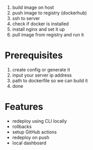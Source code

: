 1. build image on host
2. push image to registry (dockerhub)
3. ssh to server
4. check if docker is installed
5. install nginx and set it up
6. pull image from registry and run it


# Prerequisites

1. create config or generate it
2. input your server ip address
3. path to dockerfile so we can build it
3. done


# Features

- redeploy using CLI locally
- rollbacks
- setup GitHub actions
- redeploy on push
- local dashboard
